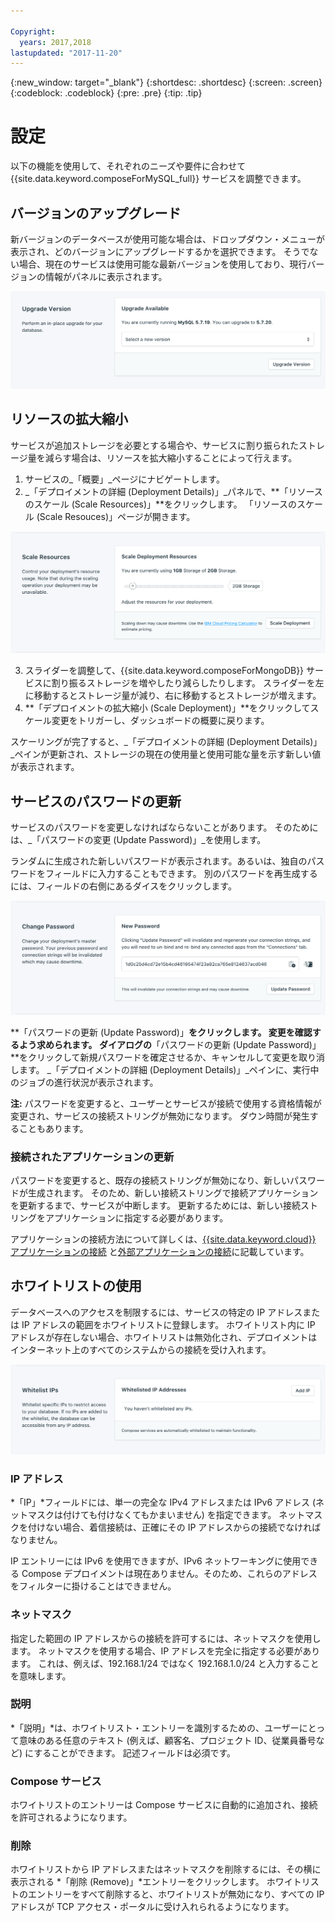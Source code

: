 ```yaml
---

Copyright:
  years: 2017,2018
lastupdated: "2017-11-20"
---
```


{:new_window: target="_blank"}
{:shortdesc: .shortdesc}
{:screen: .screen}
{:codeblock: .codeblock}
{:pre: .pre}
{:tip: .tip}

# 設定

以下の機能を使用して、それぞれのニーズや要件に合わせて {{site.data.keyword.composeForMySQL_full}} サービスを調整できます。


## バージョンのアップグレード

新バージョンのデータベースが使用可能な場合は、ドロップダウン・メニューが表示され、どのバージョンにアップグレードするかを選択できます。 そうでない場合、現在のサービスは使用可能な最新バージョンを使用しており、現行バージョンの情報がパネルに表示されます。

![「バージョン」パネル](./images/mysql-version-show.png "「バージョン」パネル")


## リソースの拡大縮小

サービスが追加ストレージを必要とする場合や、サービスに割り振られたストレージ量を減らす場合は、リソースを拡大縮小することによって行えます。

1. サービスの_「概要」_ページにナビゲートします。
2. _「デプロイメントの詳細 (Deployment Details)」_パネルで、**「リソースのスケール (Scale Resources)」**をクリックします。 「リソースのスケール (Scale Resouces)」ページが開きます。

  ![「リソースのスケーリング」ページ](./images/mysql-scale-show.png "「リソースのスケーリング」ページ")

3. スライダーを調整して、{{site.data.keyword.composeForMongoDB}} サービスに割り振るストレージを増やしたり減らしたりします。 スライダーを左に移動するとストレージ量が減り、右に移動するとストレージが増えます。
4. **「デプロイメントの拡大縮小 (Scale Deployment)」**をクリックしてスケール変更をトリガーし、ダッシュボードの概要に戻ります。

スケーリングが完了すると、_「デプロイメントの詳細 (Deployment Details)」_ペインが更新され、ストレージの現在の使用量と使用可能な量を示す新しい値が表示されます。


## サービスのパスワードの更新

サービスのパスワードを変更しなければならないことがあります。 そのためには、_「パスワードの変更 (Update Password)」_を使用します。 

ランダムに生成された新しいパスワードが表示されます。あるいは、独自のパスワードをフィールドに入力することもできます。 別のパスワードを再生成するには、フィールドの右側にあるダイスをクリックします。 
  
![etcd パスワードの更新](./images/mysql-update-password.png "パスワードの自動生成")

**「パスワードの更新 (Update Password)」**をクリックします。 変更を確認するよう求められます。 ダイアログの**「パスワードの更新 (Update Password)」**をクリックして新規パスワードを確定させるか、キャンセルして変更を取り消します。 _「デプロイメントの詳細 (Deployment Details)」_ペインに、実行中のジョブの進行状況が表示されます。

**注:** パスワードを変更すると、ユーザーとサービスが接続で使用する資格情報が変更され、サービスの接続ストリングが無効になります。 ダウン時間が発生することもあります。

### 接続されたアプリケーションの更新
パスワードを変更すると、既存の接続ストリングが無効になり、新しいパスワードが生成されます。 そのため、新しい接続ストリングで接続アプリケーションを更新するまで、サービスが中断します。 更新するためには、新しい接続ストリングをアプリケーションに指定する必要があります。

アプリケーションの接続方法について詳しくは、[{{site.data.keyword.cloud}} アプリケーションの接続](./connecting-bluemix-app.html)
と[外部アプリケーションの接続](./connecting-external.html)に記載しています。


## ホワイトリストの使用

データベースへのアクセスを制限するには、サービスの特定の IP アドレスまたは IP アドレスの範囲をホワイトリストに登録します。 ホワイトリスト内に IP アドレスが存在しない場合、ホワイトリストは無効化され、デプロイメントはインターネット上のすべてのシステムからの接続を受け入れます。

![IP のホワイトリスト](./images/mysql-whitelist-show.png "ホワイトリスト・フィールド")

### IP アドレス
*「IP」*フィールドには、単一の完全な IPv4 アドレスまたは IPv6 アドレス (ネットマスクは付けても付けなくてもかまいません) を指定できます。 ネットマスクを付けない場合、着信接続は、正確にその IP アドレスからの接続でなければなりません。 

IP エントリーには IPv6 を使用できますが、IPv6 ネットワーキングに使用できる Compose デプロイメントは現在ありません。そのため、これらのアドレスをフィルターに掛けることはできません。

### ネットマスク
指定した範囲の IP アドレスからの接続を許可するには、ネットマスクを使用します。 ネットマスクを使用する場合、IP アドレスを完全に指定する必要があります。 これは、例えば、192.168.1/24 ではなく 192.168.1.0/24 と入力することを意味します。

### 説明
*「説明」*は、ホワイトリスト・エントリーを識別するための、ユーザーにとって意味のある任意のテキスト (例えば、顧客名、プロジェクト ID、従業員番号など) にすることができます。 記述フィールドは必須です。

### Compose サービス
ホワイトリストのエントリーは Compose サービスに自動的に追加され、接続を許可されるようになります。

### 削除
ホワイトリストから IP アドレスまたはネットマスクを削除するには、その横に表示される *「削除 (Remove)」*エントリーをクリックします。
ホワイトリストのエントリーをすべて削除すると、ホワイトリストが無効になり、すべての IP アドレスが TCP アクセス・ポータルに受け入れられるようになります。
